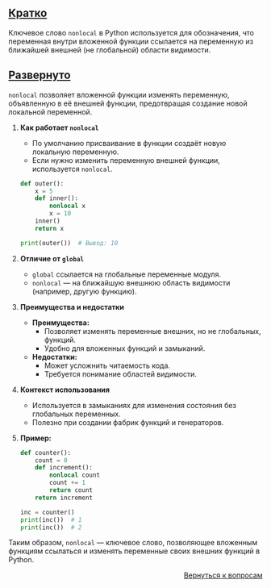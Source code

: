 ## <u>Кратко</u>

Ключевое слово `nonlocal` в Python используется для обозначения, что переменная внутри вложенной функции ссылается на
переменную из ближайшей внешней (не глобальной) области видимости.

## <u>Развернуто</u>

`nonlocal` позволяет вложенной функции изменять переменную, объявленную в её внешней функции, предотвращая создание
новой локальной переменной.

1. **Как работает `nonlocal`**
    - По умолчанию присваивание в функции создаёт новую локальную переменную.
    - Если нужно изменить переменную внешней функции, используется `nonlocal`.
    ```python
    def outer():
        x = 5
        def inner():
            nonlocal x
            x = 10
        inner()
        return x

    print(outer())  # Вывод: 10
    ```

2. **Отличие от `global`**
    - `global` ссылается на глобальные переменные модуля.
    - `nonlocal` — на ближайшую внешнюю область видимости (например, другую функцию).

3. **Преимущества и недостатки**
    - **Преимущества:**
        - Позволяет изменять переменные внешних, но не глобальных, функций.
        - Удобно для вложенных функций и замыканий.
    - **Недостатки:**
        - Может усложнить читаемость кода.
        - Требуется понимание областей видимости.

4. **Контекст использования**
    - Используется в замыканиях для изменения состояния без глобальных переменных.
    - Полезно при создании фабрик функций и генераторов.

5. **Пример:**
    ```python
    def counter():
        count = 0
        def increment():
            nonlocal count
            count += 1
            return count
        return increment

    inc = counter()
    print(inc())  # 1
    print(inc())  # 2
    ```

Таким образом, `nonlocal` — ключевое слово, позволяющее вложенным функциям ссылаться и изменять переменные своих внешних
функций в Python.

<div align="right">

[Вернуться к вопросам](../Вопросы.md)

</div>
